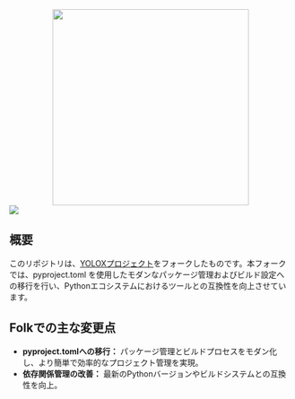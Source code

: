 <div align="center"><img src="assets/logo.png" width="350"></div> <img src="assets/demo.png" >

## 概要
このリポジトリは、[YOLOXプロジェクト](https://github.com/Megvii-BaseDetection/YOLOX)をフォークしたものです。本フォークでは、pyproject.toml を使用したモダンなパッケージ管理およびビルド設定への移行を行い、Pythonエコシステムにおけるツールとの互換性を向上させています。

## Folkでの主な変更点
- **pyproject.tomlへの移行：** パッケージ管理とビルドプロセスをモダン化し、より簡単で効率的なプロジェクト管理を実現。
- **依存関係管理の改善：** 最新のPythonバージョンやビルドシステムとの互換性を向上。
